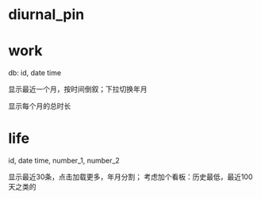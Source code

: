 # diurnal_pin

# work

db: id, date time

显示最近一个月，按时间倒叙；下拉切换年月

显示每个月的总时长

# life

id, date time, number_1, number_2

显示最近30条，点击加载更多，年月分割；
考虑加个看板：历史最低，最近100天之类的